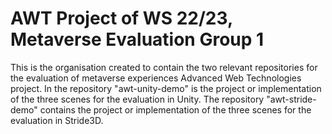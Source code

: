 # AWT Project of WS 22/23, Metaverse Evaluation Group 1

This is the organisation created to contain the two relevant repositories for the evaluation of metaverse experiences Advanced Web Technologies project. 
In the repository "awt-unity-demo" is the project or implementation of the three scenes for the evaluation in Unity. The repository "awt-stride-demo" contains the project or implementation of the three scenes for the evaluation in Stride3D. 

